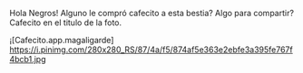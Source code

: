 Hola Negros! Alguno le compró cafecito a esta bestia? Algo para compartir? Cafecito en el titulo de la foto.

¡[Cafecito.app.magaligarde] <https://i.pinimg.com/280x280_RS/87/4a/f5/874af5e363e2ebfe3a395fe767f4bcb1.jpg>
